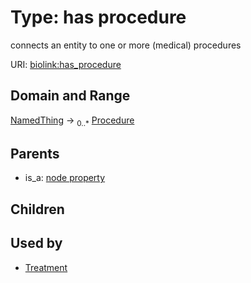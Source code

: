 
# Type: has procedure


connects an entity to one or more (medical) procedures

URI: [biolink:has_procedure](https://w3id.org/biolink/vocab/has_procedure)


## Domain and Range

[NamedThing](NamedThing.md) ->  <sub>0..*</sub> [Procedure](Procedure.md)

## Parents

 *  is_a: [node property](node_property.md)

## Children


## Used by

 * [Treatment](Treatment.md)
